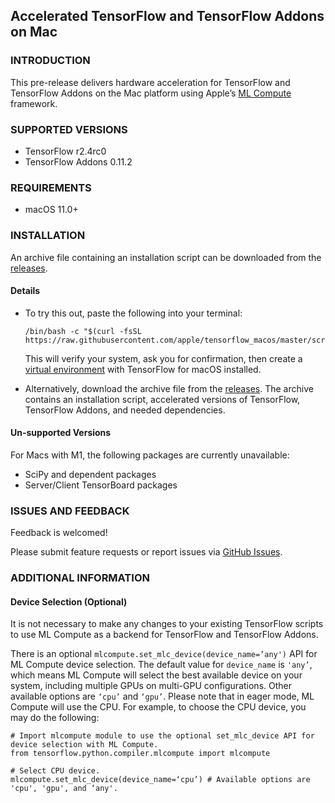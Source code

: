 ## Accelerated TensorFlow and TensorFlow Addons on Mac

### INTRODUCTION

This pre-release delivers hardware acceleration for TensorFlow and TensorFlow Addons on the Mac platform using Apple’s [ML Compute](https://developer.apple.com/documentation/mlcompute) framework.

### SUPPORTED VERSIONS

- TensorFlow r2.4rc0
- TensorFlow Addons 0.11.2

### REQUIREMENTS

- macOS 11.0+

### INSTALLATION

An archive file containing an installation script can be downloaded from the [releases](https://github.com/apple/tensorflow_macos/releases).

#### Details

- To try this out, paste the following into your terminal: 

  ``` 
  /bin/bash -c "$(curl -fsSL https://raw.githubusercontent.com/apple/tensorflow_macos/master/scripts/download_and_install.sh)"
  ```
  This will verify your system, ask you for confirmation, then create a [virtual environment](https://docs.python.org/3.8/tutorial/venv.html) with TensorFlow for macOS installed.

- Alternatively, download the archive file from the [releases](https://github.com/apple/tensorflow_macos/releases).  The archive contains an installation script, 
  accelerated versions of TensorFlow, TensorFlow Addons, and needed dependencies.  

#### Un-supported Versions

For Macs with M1, the following packages are currently unavailable:
- SciPy and dependent packages
- Server/Client TensorBoard packages

### ISSUES AND FEEDBACK

Feedback is welcomed!

Please submit feature requests or report issues via [GitHub Issues](https://github.com/apple/tensorflow_macos/issues).

### ADDITIONAL INFORMATION
    
#### Device Selection (Optional)

It is not necessary to make any changes to your existing TensorFlow scripts to use ML Compute as a backend for TensorFlow and TensorFlow Addons.

There is an optional `mlcompute.set_mlc_device(device_name=’any')` API for ML Compute device selection. The default value for `device_name` is `'any’`, which means ML Compute will select the best available device on your system, including multiple GPUs on multi-GPU configurations. Other available options are `‘cpu’` and `‘gpu’`. Please note that in eager mode, ML Compute will use the CPU. For example, to choose the CPU device, you may do the following:

    # Import mlcompute module to use the optional set_mlc_device API for device selection with ML Compute.
    from tensorflow.python.compiler.mlcompute import mlcompute

    # Select CPU device.
    mlcompute.set_mlc_device(device_name=‘cpu’) # Available options are 'cpu', 'gpu', and ‘any'.
